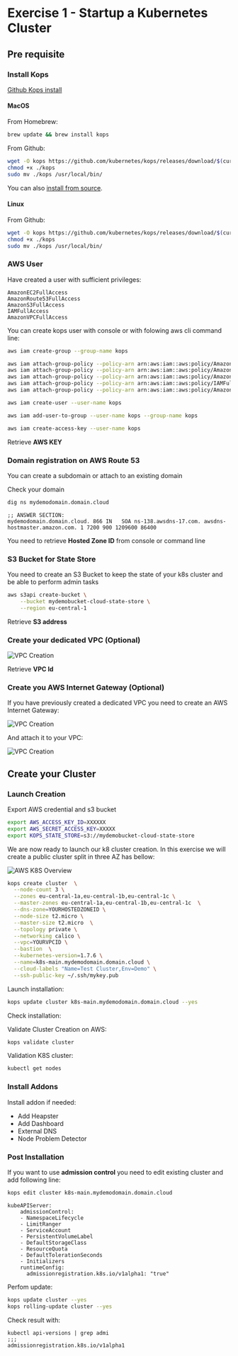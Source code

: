 # Exercise 1 - Startup a Kubernetes Cluster

## Pre requisite

### Install Kops

[Github Kops install](https://github.com/kubernetes/kops/blob/master/docs/install.md)

#### MacOS

From Homebrew:

```sh
brew update && brew install kops
```

From Github:

```sh
wget -O kops https://github.com/kubernetes/kops/releases/download/$(curl -s https://api.github.com/repos/kubernetes/kops/releases/latest | grep tag_name | cut -d '"' -f 4)/kops-darwin-amd64
chmod +x ./kops
sudo mv ./kops /usr/local/bin/
```

You can also [install from source](development/building.md).

#### Linux

From Github:

```sh
wget -O kops https://github.com/kubernetes/kops/releases/download/$(curl -s https://api.github.com/repos/kubernetes/kops/releases/latest | grep tag_name | cut -d '"' -f 4)/kops-linux-amd64
chmod +x ./kops
sudo mv ./kops /usr/local/bin/
```

### AWS User 

Have created a user with sufficient privileges:

```
AmazonEC2FullAccess
AmazonRoute53FullAccess
AmazonS3FullAccess
IAMFullAccess
AmazonVPCFullAccess
```
You can create kops user with console or with folowing aws cli command line:

```sh
aws iam create-group --group-name kops

aws iam attach-group-policy --policy-arn arn:aws:iam::aws:policy/AmazonEC2FullAccess --group-name kops
aws iam attach-group-policy --policy-arn arn:aws:iam::aws:policy/AmazonRoute53FullAccess --group-name kops
aws iam attach-group-policy --policy-arn arn:aws:iam::aws:policy/AmazonS3FullAccess --group-name kops
aws iam attach-group-policy --policy-arn arn:aws:iam::aws:policy/IAMFullAccess --group-name kops
aws iam attach-group-policy --policy-arn arn:aws:iam::aws:policy/AmazonVPCFullAccess --group-name kops

aws iam create-user --user-name kops

aws iam add-user-to-group --user-name kops --group-name kops

aws iam create-access-key --user-name kops
```

Retrieve **AWS KEY**

### Domain registration on AWS Route 53

You can create a subdomain or attach to an existing domain

Check your domain

```sh
dig ns mydemodomain.domain.cloud
```

```
;; ANSWER SECTION:
mydemodomain.domain.cloud. 866 IN	SOA ns-138.awsdns-17.com. awsdns-hostmaster.amazon.com. 1 7200 900 1209600 86400
```

You need to retrieve **Hosted Zone ID** from console or command line

### S3 Bucket for State Store

You need to create an S3 Bucket to keep the state of your k8s cluster and be able to perform admin tasks 

```sh
aws s3api create-bucket \
    --bucket mydemobucket-cloud-state-store \
    --region eu-central-1
```

Retrieve **S3 address**

### Create your dedicated VPC (Optional)

![VPC Creation](img/VPCdemo.png)

Retrieve **VPC Id**

### Create you AWS Internet Gateway (Optional)

If you have previously created a dedicated VPC you need to create an AWS Internet Gateway:

![VPC Creation](img/IGdemo.png)

And attach it to your VPC:

![VPC Creation](img/IGdemoattach.png)

## Create your Cluster

### Launch Creation

Export AWS credential and s3 bucket

```sh
export AWS_ACCESS_KEY_ID=XXXXXX
export AWS_SECRET_ACCESS_KEY=XXXXX
export KOPS_STATE_STORE=s3://mydemobucket-cloud-state-store
```

We are now ready to launch our k8 cluster creation. In this exercise we will create a public cluster split in three AZ has bellow:

![AWS K8S Overview](img/k8sdesign.png)

```sh
kops create cluster  \
  --node-count 3 \
  --zones eu-central-1a,eu-central-1b,eu-central-1c \
  --master-zones eu-central-1a,eu-central-1b,eu-central-1c  \
  --dns-zone=YOURHOSTEDZONEID \
  --node-size t2.micro \
  --master-size t2.micro  \
  --topology private \
  --networking calico \
  --vpc=YOURVPCID \
  --bastion  \
  --kubernetes-version=1.7.6 \
  --name=k8s-main.mydemodomain.domain.cloud \
  --cloud-labels "Name=Test Cluster,Env=Demo" \
  --ssh-public-key ~/.ssh/mykey.pub
  ```

Launch installation:

```sh
kops update cluster k8s-main.mydemodomain.domain.cloud --yes
```

Check installation:

Validate Cluster Creation on AWS:

```sh
kops validate cluster
```

Validation K8S cluster:

```sh
kubectl get nodes
```

### Install Addons

Install addon if needed:

* Add Heapster
* Add Dashboard
* External DNS
* Node Problem Detector

### Post Installation

If you want to use **admission control** you need to edit existing cluster and add following line:

```sh
kops edit cluster k8s-main.mydemodomain.domain.cloud
```

```
kubeAPIServer:
    admissionControl:
    - NamespaceLifecycle
    - LimitRanger
    - ServiceAccount
    - PersistentVolumeLabel
    - DefaultStorageClass
    - ResourceQuota
    - DefaultTolerationSeconds
    - Initializers
    runtimeConfig:
      admissionregistration.k8s.io/v1alpha1: "true"
```

Perfom update:

```sh
kops update cluster --yes
kops rolling-update cluster --yes
```

Check result with:
```
kubectl api-versions | grep admi
;;; 
admissionregistration.k8s.io/v1alpha1
```
